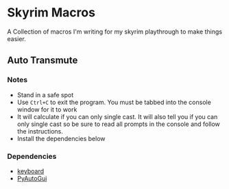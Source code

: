 # Skyrim Macros

A Collection of macros I'm writing for my skyrim playthrough to make things easier.

## Auto Transmute

### Notes
- Stand in a safe spot
- Use `Ctrl+C` to exit the program. You must be tabbed into the console window for it to work
- It will calculate if you can only single cast. It will also tell you if you can only single cast so be sure to read all prompts in the console and follow the instructions.
- Install the dependencies below

### Dependencies
- [keyboard](https://pypi.org/project/keyboard/)
- [PyAutoGui](https://pypi.org/project/PyAutoGUI/)